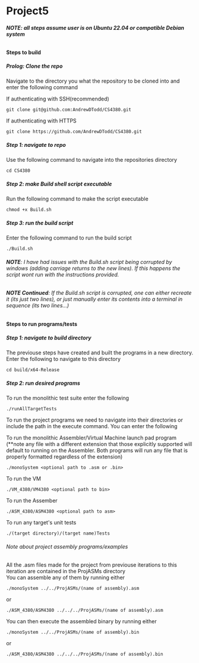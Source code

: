 # Project5  

###### **NOTE: all steps assume user is on Ubuntu 22.04 or compatible Debian system**  
#### Steps to build  
##### Prolog: Clone the repo  
Navigate to the directory you what the repository to be cloned into and enter the following command  

If authenticating with SSH(recommended)  
  
    git clone git@github.com:AndrewDTodd/CS4380.git

If authenticating with HTTPS  

    git clone https://github.com/AndrewDTodd/CS4380.git

##### Step 1: navigate to repo  
Use the following command to navigate into the repositories directory  

    cd CS4380

##### Step 2: make Build shell script executable  
Run the following command to make the script executable  

    chmod +x Build.sh

##### Step 3: run the build script
Enter the following command to run the build script

    ./Build.sh

###### **NOTE**: I have had issues with the Build.sh script being corrupted by windows (adding carriage returns to the new lines). If this happens the script wont run with the instructions provided.
###### **NOTE Continued**: If the Build.sh script is corrupted, one can either recreate it (its just two lines), or just manually enter its contents into a terminal in sequence (its two lines...)

#### Steps to run programs/tests  
##### Step 1: navigate to build directory  
The previouse steps have created and built the programs in a new directory. Enter the following to navigate to this directory  

    cd build/x64-Release

##### Step 2: run desired programs
To run the monolithic test suite enter the following

    ./runAllTargetTests

To run the project programs we need to navigate into their directories or include the path in the execute command. You can enter the following

To run the monolithic Assembler/Virtual Machine launch pad program  
(**note any file with a different extension that those explicitly supported will default to running on the Assembler. Both programs will run any file that is properly formatted regardless of the extension)  

    ./monoSystem <optional path to .asm or .bin>

To run the VM  

    ./VM_4380/VM4380 <optional path to bin>

To run the Assember  
    
    ./ASM_4380/ASM4380 <optional path to asm>

To run any target's unit tests  

    ./(target directory)/(target name)Tests

###### Note about project assembly programs/examples
All the .asm files made for the project from previouse iterations to this iteration are contained in the ProjASMs directory  
  You can assemble any of them by running either  

    ./monoSystem ../../ProjASMs/(name of assembly).asm  
  
  or  
  
    ./ASM_4380/ASM4380 ../../../ProjASMs/(name of assembly).asm  

  You can then execute the assembled binary by running either  

    ./monoSystem ../../ProjASMs/(name of assembly).bin  

  or  

    ./ASM_4380/ASM4380 ../../../ProjASMs/(name of assembly).bin  
